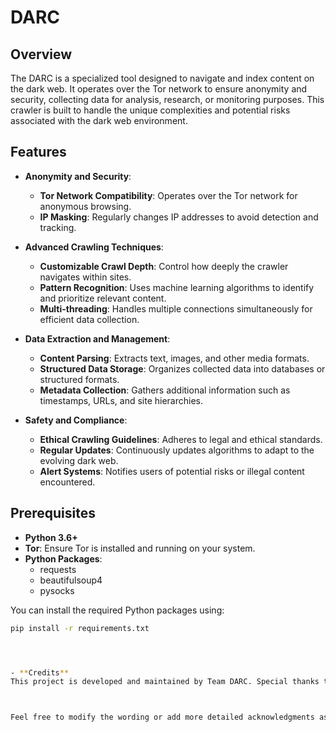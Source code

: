 # DARC

## Overview
The DARC is a specialized tool designed to navigate and index content on the dark web. It operates over the Tor network to ensure anonymity and security, collecting data for analysis, research, or monitoring purposes. This crawler is built to handle the unique complexities and potential risks associated with the dark web environment.

## Features

- **Anonymity and Security**:
  - **Tor Network Compatibility**: Operates over the Tor network for anonymous browsing.
  - **IP Masking**: Regularly changes IP addresses to avoid detection and tracking.

- **Advanced Crawling Techniques**:
  - **Customizable Crawl Depth**: Control how deeply the crawler navigates within sites.
  - **Pattern Recognition**: Uses machine learning algorithms to identify and prioritize relevant content.
  - **Multi-threading**: Handles multiple connections simultaneously for efficient data collection.

- **Data Extraction and Management**:
  - **Content Parsing**: Extracts text, images, and other media formats.
  - **Structured Data Storage**: Organizes collected data into databases or structured formats.
  - **Metadata Collection**: Gathers additional information such as timestamps, URLs, and site hierarchies.

- **Safety and Compliance**:
  - **Ethical Crawling Guidelines**: Adheres to legal and ethical standards.
  - **Regular Updates**: Continuously updates algorithms to adapt to the evolving dark web.
  - **Alert Systems**: Notifies users of potential risks or illegal content encountered.

## Prerequisites

- **Python 3.6+**
- **Tor**: Ensure Tor is installed and running on your system.
- **Python Packages**:
  - requests
  - beautifulsoup4
  - pysocks

You can install the required Python packages using:

```sh
pip install -r requirements.txt




- **Credits** 
This project is developed and maintained by Team DARC. Special thanks to all the contributors for their efforts and dedication to making this project a success.



Feel free to modify the wording or add more detailed acknowledgments as necessary to suit your team's preferences.
